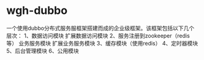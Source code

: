 # wgh-dubbo
一个使用dubbo分布式服务服框架搭建而成的企业级框架。该框架包括以下几个层次：
1、数据访问模块
   扩展数据访问模块
2、服务注册到zookeeper（redis等）
   业务服务模块
   扩展业务服务模块
3、缓存模块（使用redis）
4、定时器模块
5、后台管理模块
6、公用模块
